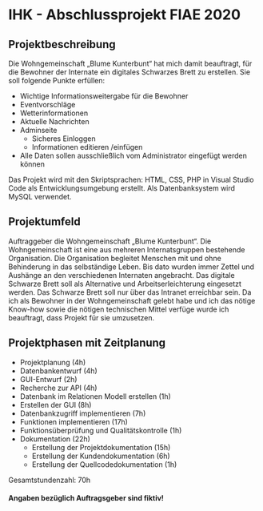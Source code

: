 # IHK - Abschlussprojekt FIAE 2020

## Projektbeschreibung

Die Wohngemeinschaft „Blume Kunterbunt“ hat mich damit beauftragt, für die Bewohner der
Internate ein digitales Schwarzes Brett zu erstellen.
Sie soll folgende Punkte erfüllen: 
* Wichtige Informationsweitergabe für die Bewohner 
* Eventvorschläge
* Wetterinformationen 
* Aktuelle Nachrichten 
* Adminseite
    * Sicheres Einloggen
    * Informationen editieren /einfügen 
* Alle Daten sollen ausschließlich vom Administrator eingefügt werden können

Das Projekt wird mit den Skriptsprachen: HTML, CSS, PHP in Visual Studio Code als
Entwicklungsumgebung erstellt. Als Datenbanksystem wird MySQL verwendet.

## Projektumfeld

Auftraggeber die Wohngemeinschaft „Blume Kunterbunt“. Die Wohngemeinschaft ist eine aus
mehreren Internatsgruppen bestehende Organisation. Die Organisation begleitet Menschen mit
und ohne Behinderung in das selbständige Leben. Bis dato wurden immer Zettel und Aushänge
an den verschiedenen Internaten angebracht. Das digitale Schwarze Brett soll als Alternative
und Arbeitserleichterung eingesetzt werden. Das Schwarze Brett soll nur über das Intranet
erreichbar sein. Da ich als Bewohner in der Wohngemeinschaft gelebt habe und ich das nötige
Know-how sowie die nötigen technischen Mittel verfüge wurde ich beauftragt, dass Projekt für
sie umzusetzen.


## Projektphasen mit Zeitplanung 
* Projektplanung (4h) 
* Datenbankentwurf (4h)
* GUI-Entwurf (2h) 
* Recherche zur API (4h) 
* Datenbank im Relationen Modell erstellen (1h) 
* Erstellen der GUI (8h) 
* Datenbankzugriff implementieren (7h) 
* Funktionen implementieren (17h) 
* Funktionsüberprüfung und Qualitätskontrolle (1h) 
* Dokumentation (22h)
    * Erstellung der Projektdokumentation (15h)
    * Erstellung der Kundendokumentation (6h)
    * Erstellung der Quellcodedokumentation (1h)

Gesamtstundenzahl: 70h

#### Angaben bezüglich Auftragsgeber sind fiktiv!  


